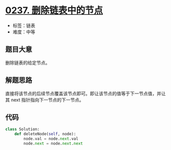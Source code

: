# [0237. 删除链表中的节点](https://leetcode.cn/problems/delete-node-in-a-linked-list/)

- 标签：链表
- 难度：中等

## 题目大意

删除链表的给定节点。

## 解题思路

直接将该节点的后续节点覆盖该节点即可。即让该节点的值等于下一节点值，并让其 next 指针指向下一节点的下一节点。

## 代码

```python
class Solution:
    def deleteNode(self, node):
        node.val = node.next.val
        node.next = node.next.next
```

